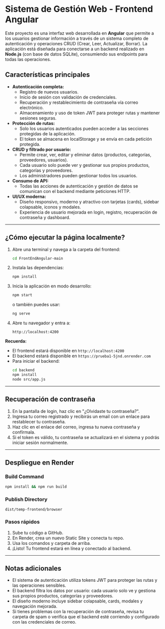 # Sistema de Gestión Web - Frontend Angular

Este proyecto es una interfaz web desarrollada en **Angular** que permite a los usuarios gestionar información a través de un sistema completo de autenticación y operaciones CRUD (Crear, Leer, Actualizar, Borrar). La aplicación está diseñada para conectarse a un backend realizado en **Node.js** (con base de datos SQLite), consumiendo sus endpoints para todas las operaciones.

## Características principales

- **Autenticación completa:**
  - Registro de nuevos usuarios.
  - Inicio de sesión con validación de credenciales.
  - Recuperación y restablecimiento de contraseña vía correo electrónico.
  - Almacenamiento y uso de token JWT para proteger rutas y mantener sesiones seguras.
- **Protección de rutas:**
  - Solo los usuarios autenticados pueden acceder a las secciones protegidas de la aplicación.
  - El token se almacena en localStorage y se envía en cada petición protegida.
- **CRUD y filtrado por usuario:**
  - Permite crear, ver, editar y eliminar datos (productos, categorías, proveedores, usuarios).
  - Cada usuario solo puede ver y gestionar sus propios productos, categorías y proveedores.
  - Los administradores pueden gestionar todos los usuarios.
- **Consumo de API:**
  - Todas las acciones de autenticación y gestión de datos se comunican con el backend mediante peticiones HTTP.
- **UI/UX moderna:**
  - Diseño responsivo, moderno y atractivo con tarjetas (cards), sidebar colapsable, iconos y modales.
  - Experiencia de usuario mejorada en login, registro, recuperación de contraseña y dashboard.

---

## ¿Cómo ejecutar la página localmente?

1. Abre una terminal y navega a la carpeta del frontend:
   ```bash
   cd FrontEndAngular-main
   ```
2. Instala las dependencias:
   ```bash
   npm install
   ```
3. Inicia la aplicación en modo desarrollo:
   ```bash
   npm start
   ```
   o también puedes usar:
   ```bash
   ng serve
   ```
4. Abre tu navegador y entra a:
   ```
   http://localhost:4200
   ```

**Recuerda:**
- El frontend estará disponible en `http://localhost:4200`
- El backend estará disponible en `https://prueba1-5jnd.onrender.com`
- Para iniciar el backend:
  ```bash
  cd backend
  npm install
  node src/app.js
  ```

---

## Recuperación de contraseña

1. En la pantalla de login, haz clic en "¿Olvidaste tu contraseña?".
2. Ingresa tu correo registrado y recibirás un email con un enlace para restablecer tu contraseña.
3. Haz clic en el enlace del correo, ingresa tu nueva contraseña y confírmala.
4. Si el token es válido, tu contraseña se actualizará en el sistema y podrás iniciar sesión normalmente.

---

## Despliegue en Render

### Build Command
```bash
npm install && npm run build
```

### Publish Directory
```
dist/temp-frontend/browser
```

### Pasos rápidos
1. Sube tu código a GitHub.
2. En Render, crea un nuevo Static Site y conecta tu repo.
3. Usa los comandos y carpeta de arriba.
4. ¡Listo! Tu frontend estará en línea y conectado al backend.

---

## Notas adicionales
- El sistema de autenticación utiliza tokens JWT para proteger las rutas y las operaciones sensibles.
- El backend filtra los datos por usuario: cada usuario solo ve y gestiona sus propios productos, categorías y proveedores.
- El diseño moderno incluye sidebar colapsable, cards, modales y navegación mejorada.
- Si tienes problemas con la recuperación de contraseña, revisa tu carpeta de spam o verifica que el backend esté corriendo y configurado con las credenciales de correo.
